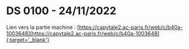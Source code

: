 # DS 0100 - 24/11/2022

Lien vers la partie machine : [https://capytale2.ac-paris.fr/web/c/b40a-1003648](https://capytale2.ac-paris.fr/web/c/b40a-1003648){:target='_blank'}